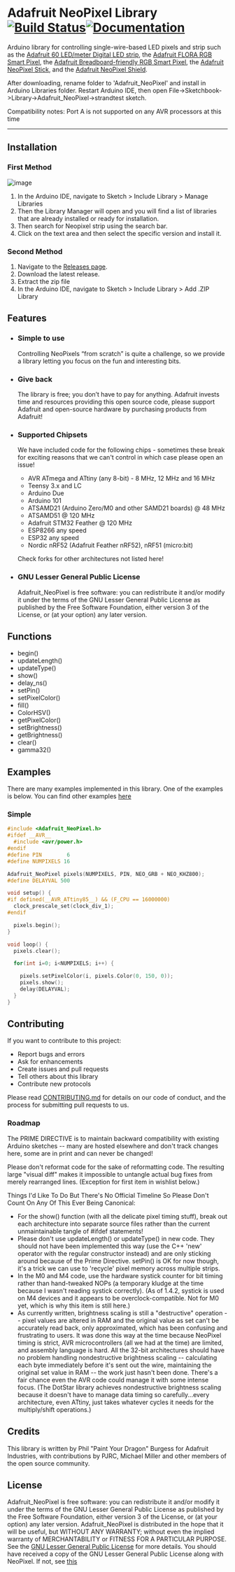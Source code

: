 # Adafruit NeoPixel Library [![Build Status](https://github.com/adafruit/Adafruit_NeoPixel/workflows/Arduino%20Library%20CI/badge.svg)](https://github.com/adafruit/Adafruit_NeoPixel/actions)[![Documentation](https://github.com/adafruit/ci-arduino/blob/master/assets/doxygen_badge.svg)](http://adafruit.github.io/Adafruit_NeoPixel/html/index.html)

Arduino library for controlling single-wire-based LED pixels and strip such as the [Adafruit 60 LED/meter Digital LED strip][strip], the [Adafruit FLORA RGB Smart Pixel][flora], the [Adafruit Breadboard-friendly RGB Smart Pixel][pixel], the [Adafruit NeoPixel Stick][stick], and the [Adafruit NeoPixel Shield][shield].

After downloading, rename folder to 'Adafruit_NeoPixel' and install in Arduino Libraries folder. Restart Arduino IDE, then open File->Sketchbook->Library->Adafruit_NeoPixel->strandtest sketch.

Compatibility notes: Port A is not supported on any AVR processors at this time

[flora]:  http://adafruit.com/products/1060
[strip]:  http://adafruit.com/products/1138
[pixel]:  http://adafruit.com/products/1312
[stick]:  http://adafruit.com/products/1426
[shield]: http://adafruit.com/products/1430

---

## Installation

### First Method

![image](https://user-images.githubusercontent.com/36513474/68967967-3e37f480-0803-11ea-91d9-601848c306ee.png)

1. In the Arduino IDE, navigate to Sketch > Include Library > Manage Libraries
1. Then the Library Manager will open and you will find a list of libraries that are already installed or ready for installation.
1. Then search for Neopixel strip using the search bar.
1. Click on the text area and then select the specific version and install it.

### Second Method

1. Navigate to the [Releases page](https://github.com/adafruit/Adafruit_NeoPixel/releases).
1. Download the latest release.
1. Extract the zip file
1. In the Arduino IDE, navigate to Sketch > Include Library > Add .ZIP Library

## Features

- ### Simple to use

  Controlling NeoPixels “from scratch” is quite a challenge, so we provide a library letting you focus on the fun and interesting bits.

- ### Give back

  The library is free; you don’t have to pay for anything. Adafruit invests time and resources providing this open source code, please support Adafruit and open-source hardware by purchasing products from Adafruit!

- ### Supported Chipsets

  We have included code for the following chips - sometimes these break for exciting reasons that we can't control in which case please open an issue!

  - AVR ATmega and ATtiny (any 8-bit) - 8 MHz, 12 MHz and 16 MHz
  - Teensy 3.x and LC
  - Arduino Due
  - Arduino 101
  - ATSAMD21 (Arduino Zero/M0 and other SAMD21 boards) @ 48 MHz
  - ATSAMD51 @ 120 MHz
  - Adafruit STM32 Feather @ 120 MHz
  - ESP8266 any speed
  - ESP32 any speed
  - Nordic nRF52 (Adafruit Feather nRF52), nRF51 (micro:bit)

  Check forks for other architectures not listed here!

- ### GNU Lesser General Public License

  Adafruit_NeoPixel is free software: you can redistribute it and/or modify it under the terms of the GNU Lesser General Public License as published by the Free Software Foundation, either version 3 of the License, or (at your option) any later version.

## Functions

- begin()
- updateLength()
- updateType()
- show()
- delay_ns()
- setPin()
- setPixelColor()
- fill()
- ColorHSV()
- getPixelColor()
- setBrightness()
- getBrightness()
- clear()
- gamma32()

## Examples

There are many examples implemented in this library. One of the examples is below. You can find other examples [here](https://github.com/adafruit/Adafruit_NeoPixel/tree/master/examples)

### Simple

```Cpp
#include <Adafruit_NeoPixel.h>
#ifdef __AVR__
  #include <avr/power.h>
#endif
#define PIN        6
#define NUMPIXELS 16

Adafruit_NeoPixel pixels(NUMPIXELS, PIN, NEO_GRB + NEO_KHZ800);
#define DELAYVAL 500

void setup() {
#if defined(__AVR_ATtiny85__) && (F_CPU == 16000000)
  clock_prescale_set(clock_div_1);
#endif

  pixels.begin();
}

void loop() {
  pixels.clear();

  for(int i=0; i<NUMPIXELS; i++) {

    pixels.setPixelColor(i, pixels.Color(0, 150, 0));
    pixels.show();
    delay(DELAYVAL);
  }
}
```

## Contributing

If you want to contribute to this project:

- Report bugs and errors
- Ask for enhancements
- Create issues and pull requests
- Tell others about this library
- Contribute new protocols

Please read [CONTRIBUTING.md](https://github.com/adafruit/Adafruit_NeoPixel/blob/master/CONTRIBUTING.md) for details on our code of conduct, and the process for submitting pull requests to us.

### Roadmap

The PRIME DIRECTIVE is to maintain backward compatibility with existing Arduino sketches -- many are hosted elsewhere and don't track changes here, some are in print and can never be changed!

Please don't reformat code for the sake of reformatting code. The resulting large "visual diff" makes it impossible to untangle actual bug fixes from merely rearranged lines. (Exception for first item in wishlist below.)

Things I'd Like To Do But There's No Official Timeline So Please Don't Count On Any Of This Ever Being Canonical:

- For the show() function (with all the delicate pixel timing stuff), break out each architecture into separate source files rather than the current unmaintainable tangle of #ifdef statements!
- Please don't use updateLength() or updateType() in new code. They should not have been implemented this way (use the C++ 'new' operator with the regular constructor instead) and are only sticking around because of the Prime Directive. setPin() is OK for now though, it's a trick we can use to 'recycle' pixel memory across multiple strips.
- In the M0 and M4 code, use the hardware systick counter for bit timing rather than hand-tweaked NOPs (a temporary kludge at the time because I wasn't reading systick correctly). (As of 1.4.2, systick is used on M4 devices and it appears to be overclock-compatible. Not for M0 yet, which is why this item is still here.)
- As currently written, brightness scaling is still a "destructive" operation -- pixel values are altered in RAM and the original value as set can't be accurately read back, only approximated, which has been confusing and frustrating to users. It was done this way at the time because NeoPixel timing is strict, AVR microcontrollers (all we had at the time) are limited, and assembly language is hard. All the 32-bit architectures should have no problem handling nondestructive brightness scaling -- calculating each byte immediately before it's sent out the wire, maintaining the original set value in RAM -- the work just hasn't been done. There's a fair chance even the AVR code could manage it with some intense focus. (The DotStar library achieves nondestructive brightness scaling because it doesn't have to manage data timing so carefully...every architecture, even ATtiny, just takes whatever cycles it needs for the multiply/shift operations.)

## Credits

This library is written by Phil "Paint Your Dragon" Burgess for Adafruit Industries, with contributions by PJRC, Michael Miller and other members of the open source community.

## License

Adafruit_NeoPixel is free software: you can redistribute it and/or  modify it under the terms of the GNU Lesser General Public License as published by the Free Software Foundation, either version 3 of the License, or (at your option) any later version.
Adafruit_NeoPixel is distributed in the hope that it will be useful, but WITHOUT ANY WARRANTY; without even the implied warranty of MERCHANTABILITY or FITNESS FOR A PARTICULAR PURPOSE. See the [GNU Lesser General Public License](https://www.gnu.org/licenses/lgpl-3.0.en.html) for more details.
You should have received a copy of the GNU Lesser General Public License along with NeoPixel.  If not, see [this](https://www.gnu.org/licenses/)

